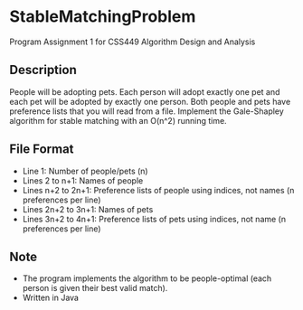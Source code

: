 # StableMatchingProblem
Program Assignment 1 for CSS449 Algorithm Design and Analysis

## Description
People will be adopting pets. Each person will adopt exactly one pet and each pet will be adopted by exactly one person. Both people and pets have preference lists that you will read from a file. Implement the Gale-Shapley algorithm for stable matching with an O(n^2) running time.

## File Format
- Line 1: Number of people/pets (n)
- Lines 2 to n+1: Names of people
- Lines n+2 to 2n+1: Preference lists of people using indices, not names (n preferences per line)
- Lines 2n+2 to 3n+1: Names of pets
- Lines 3n+2 to 4n+1: Preference lists of pets using indices, not name (n preferences per line)

## Note
- The program implements the algorithm to be people-optimal (each person is given their best valid match).
- Written in Java
